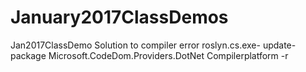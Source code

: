 # January2017ClassDemos
Jan2017ClassDemo
Solution to compiler error roslyn.cs.exe-
update-package Microsoft.CodeDom.Providers.DotNet Compilerplatform -r
